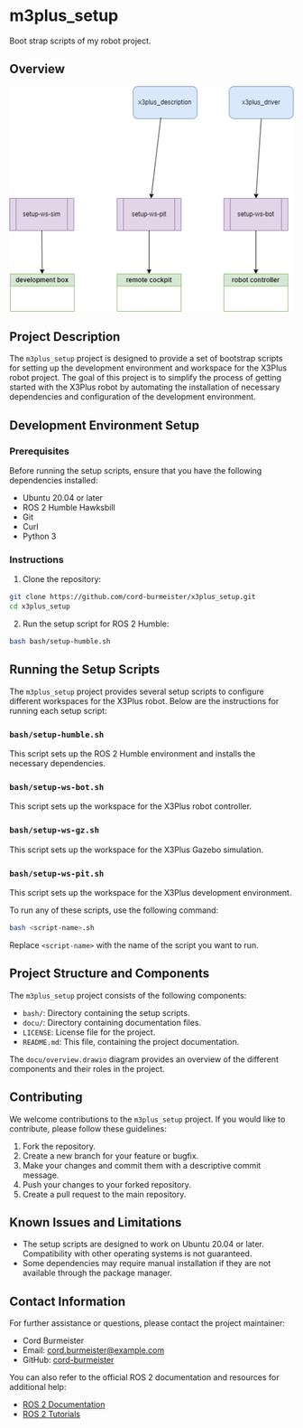 # m3plus_setup

Boot strap scripts of my robot project.

## Overview

![](docu/overview.png)

## Project Description

The `m3plus_setup` project is designed to provide a set of bootstrap scripts for setting up the development environment and workspace for the X3Plus robot project. The goal of this project is to simplify the process of getting started with the X3Plus robot by automating the installation of necessary dependencies and configuration of the development environment.

## Development Environment Setup

### Prerequisites

Before running the setup scripts, ensure that you have the following dependencies installed:

- Ubuntu 20.04 or later
- ROS 2 Humble Hawksbill
- Git
- Curl
- Python 3

### Instructions

1. Clone the repository:

```bash
git clone https://github.com/cord-burmeister/x3plus_setup.git
cd x3plus_setup
```

2. Run the setup script for ROS 2 Humble:

```bash
bash bash/setup-humble.sh
```

## Running the Setup Scripts

The `m3plus_setup` project provides several setup scripts to configure different workspaces for the X3Plus robot. Below are the instructions for running each setup script:

### `bash/setup-humble.sh`

This script sets up the ROS 2 Humble environment and installs the necessary dependencies.

### `bash/setup-ws-bot.sh`

This script sets up the workspace for the X3Plus robot controller.

### `bash/setup-ws-gz.sh`

This script sets up the workspace for the X3Plus Gazebo simulation.

### `bash/setup-ws-pit.sh`

This script sets up the workspace for the X3Plus development environment.

To run any of these scripts, use the following command:

```bash
bash <script-name>.sh
```

Replace `<script-name>` with the name of the script you want to run.

## Project Structure and Components

The `m3plus_setup` project consists of the following components:

- `bash/`: Directory containing the setup scripts.
- `docu/`: Directory containing documentation files.
- `LICENSE`: License file for the project.
- `README.md`: This file, containing the project documentation.

The `docu/overview.drawio` diagram provides an overview of the different components and their roles in the project.

## Contributing

We welcome contributions to the `m3plus_setup` project. If you would like to contribute, please follow these guidelines:

1. Fork the repository.
2. Create a new branch for your feature or bugfix.
3. Make your changes and commit them with a descriptive commit message.
4. Push your changes to your forked repository.
5. Create a pull request to the main repository.

## Known Issues and Limitations

- The setup scripts are designed to work on Ubuntu 20.04 or later. Compatibility with other operating systems is not guaranteed.
- Some dependencies may require manual installation if they are not available through the package manager.

## Contact Information

For further assistance or questions, please contact the project maintainer:

- Cord Burmeister
- Email: cord.burmeister@example.com
- GitHub: [cord-burmeister](https://github.com/cord-burmeister)

You can also refer to the official ROS 2 documentation and resources for additional help:

- [ROS 2 Documentation](https://docs.ros.org/en/foxy/index.html)
- [ROS 2 Tutorials](https://docs.ros.org/en/foxy/Tutorials.html)
